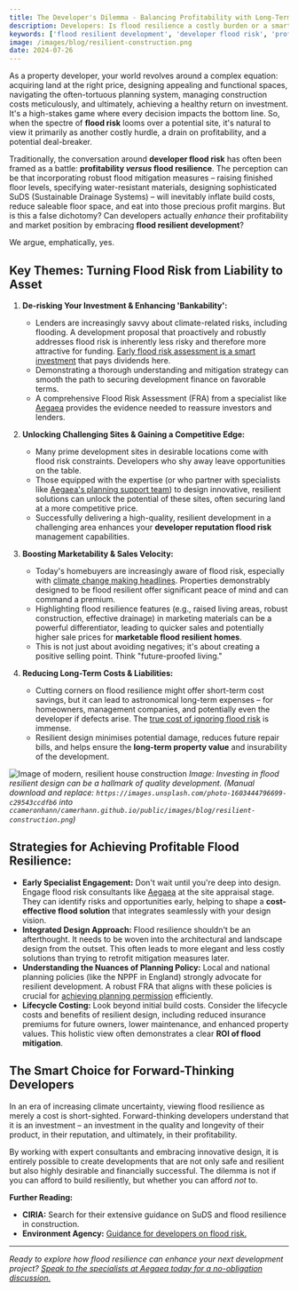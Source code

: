 ```yaml
---
title: The Developer's Dilemma - Balancing Profitability with Long-Term Flood Resilience – Can You Have Both?
description: Developers: Is flood resilience a costly burden or a smart investment? Explore how proactive flood risk management and resilient design can actually boost profitability, enhance marketability, and protect your reputation.
keywords: ['flood resilient development', 'developer flood risk', 'profitability flood resilience', 'ROI of flood mitigation', 'sustainable development profit', 'long-term property value', 'planning for flood risk', 'cost-effective flood solutions', 'developer reputation flood risk', 'marketable flood resilient homes']
image: /images/blog/resilient-construction.png
date: 2024-07-26
---
```


As a property developer, your world revolves around a complex equation: acquiring land at the right price, designing appealing and functional spaces, navigating the often-tortuous planning system, managing construction costs meticulously, and ultimately, achieving a healthy return on investment. It's a high-stakes game where every decision impacts the bottom line. So, when the spectre of **flood risk** looms over a potential site, it's natural to view it primarily as another costly hurdle, a drain on profitability, and a potential deal-breaker.

Traditionally, the conversation around **developer flood risk** has often been framed as a battle: **profitability *versus* flood resilience**. The perception can be that incorporating robust flood mitigation measures – raising finished floor levels, specifying water-resistant materials, designing sophisticated SuDS (Sustainable Drainage Systems) – will inevitably inflate build costs, reduce saleable floor space, and eat into those precious profit margins. But is this a false dichotomy? Can developers actually *enhance* their profitability and market position by embracing **flood resilient development**?

We argue, emphatically, yes.

## Key Themes: Turning Flood Risk from Liability to Asset

1.  **De-risking Your Investment & Enhancing 'Bankability':**
    *   Lenders are increasingly savvy about climate-related risks, including flooding. A development proposal that proactively and robustly addresses flood risk is inherently less risky and therefore more attractive for funding. [Early flood risk assessment is a smart investment](https://camerhann.github.io/blog/dont-get-swamped-early-flood-risk-assessment-investment) that pays dividends here.
    *   Demonstrating a thorough understanding and mitigation strategy can smooth the path to securing development finance on favorable terms.
    *   A comprehensive Flood Risk Assessment (FRA) from a specialist like [Aegaea](https://aegaea.com/services/flood-risk-assessment/) provides the evidence needed to reassure investors and lenders.

2.  **Unlocking Challenging Sites & Gaining a Competitive Edge:**
    *   Many prime development sites in desirable locations come with flood risk constraints. Developers who shy away leave opportunities on the table.
    *   Those equipped with the expertise (or who partner with specialists like [Aegaea's planning support team](https://aegaea.com/services/planning-and-development)) to design innovative, resilient solutions can unlock the potential of these sites, often securing land at a more competitive price.
    *   Successfully delivering a high-quality, resilient development in a challenging area enhances your **developer reputation flood risk** management capabilities.

3.  **Boosting Marketability & Sales Velocity:**
    *   Today's homebuyers are increasingly aware of flood risk, especially with [climate change making headlines](https://camerhann.github.io/blog/climate-change-property-future-flood-risk). Properties demonstrably designed to be flood resilient offer significant peace of mind and can command a premium.
    *   Highlighting flood resilience features (e.g., raised living areas, robust construction, effective drainage) in marketing materials can be a powerful differentiator, leading to quicker sales and potentially higher sale prices for **marketable flood resilient homes**.
    *   This is not just about avoiding negatives; it's about creating a positive selling point. Think "future-proofed living."

4.  **Reducing Long-Term Costs & Liabilities:**
    *   Cutting corners on flood resilience might offer short-term cost savings, but it can lead to astronomical long-term expenses – for homeowners, management companies, and potentially even the developer if defects arise. The [true cost of ignoring flood risk](https://camerhann.github.io/blog/true-cost-of-ignoring-flood-risk) is immense.
    *   Resilient design minimises potential damage, reduces future repair bills, and helps ensure the **long-term property value** and insurability of the development.

![Image of modern, resilient house construction](/images/blog/resilient-construction.png)
*Image: Investing in flood resilient design can be a hallmark of quality development. (Manual download and replace: `https://images.unsplash.com/photo-1603444796699-c29543ccdfb6` into `ccameronhann/camerhann.github.io/public/images/blog/resilient-construction.png`)*

## Strategies for Achieving Profitable Flood Resilience:

*   **Early Specialist Engagement:** Don't wait until you're deep into design. Engage flood risk consultants like [Aegaea](https://aegaea.com/contact-us) at the site appraisal stage. They can identify risks and opportunities early, helping to shape a **cost-effective flood solution** that integrates seamlessly with your design vision.
*   **Integrated Design Approach:** Flood resilience shouldn't be an afterthought. It needs to be woven into the architectural and landscape design from the outset. This often leads to more elegant and less costly solutions than trying to retrofit mitigation measures later.
*   **Understanding the Nuances of Planning Policy:** Local and national planning policies (like the NPPF in England) strongly advocate for resilient development. A robust FRA that aligns with these policies is crucial for [achieving planning permission](https://camerhann.github.io/blog/decoding-development-homeowners-guide-planning-procedures) efficiently.
*   **Lifecycle Costing:** Look beyond initial build costs. Consider the lifecycle costs and benefits of resilient design, including reduced insurance premiums for future owners, lower maintenance, and enhanced property values. This holistic view often demonstrates a clear **ROI of flood mitigation**.

## The Smart Choice for Forward-Thinking Developers

In an era of increasing climate uncertainty, viewing flood resilience as merely a cost is short-sighted. Forward-thinking developers understand that it is an investment – an investment in the quality and longevity of their product, in their reputation, and ultimately, in their profitability.

By working with expert consultants and embracing innovative design, it is entirely possible to create developments that are not only safe and resilient but also highly desirable and financially successful. The dilemma is not if you can afford to build resiliently, but whether you can afford *not* to.

**Further Reading:**

*   **CIRIA:** Search for their extensive guidance on SuDS and flood resilience in construction.
*   **Environment Agency:** [Guidance for developers on flood risk.](https://www.gov.uk/guidance/flood-risk-assessment-for-planning-applications)

---

*Ready to explore how flood resilience can enhance your next development project? [Speak to the specialists at Aegaea today for a no-obligation discussion.](https://aegaea.com/contact-us)* 
